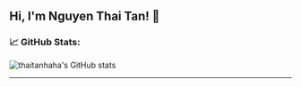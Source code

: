 ## Hi, I'm Nguyen Thai Tan! 👋

### 📈 GitHub Stats:

![thaitanhaha's GitHub stats](https://github-readme-stats.vercel.app/api?username=thaitanhaha&show_icons=true&theme=radical)

<!--- ![Top Langs](https://github-readme-stats.vercel.app/api/top-langs/?username=thaitanhaha&layout=compact&theme=radical) -->

---




